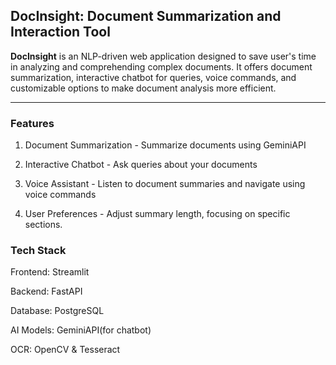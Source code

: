 ## DocInsight: Document Summarization and Interaction Tool

**DocInsight** is an NLP-driven web application designed to save user's time in analyzing and comprehending complex documents. It offers document summarization, interactive chatbot for queries, voice commands, and customizable options to make document analysis more efficient.

---

### Features

1. Document Summarization - Summarize documents using GeminiAPI

2. Interactive Chatbot - Ask queries about your documents

3. Voice Assistant - Listen to document summaries and navigate using voice commands

4. User Preferences - Adjust summary length, focusing on specific sections.

### Tech Stack

Frontend: Streamlit

Backend: FastAPI

Database: PostgreSQL

AI Models: GeminiAPI(for chatbot)

OCR: OpenCV & Tesseract
